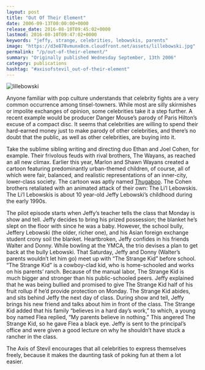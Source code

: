 ```yaml
---
layout: post
title: "Out Of Their Element"
date: 2006-09-13T00:00:00+0000
release_date: 2016-08-10T09:45:02+0000
lastmod: 2016-08-10T09:47:02+0000
keywords: "jeffy, strange, celebrities, lebowskis, parents"
image: "https://d3e878vmunx8cm.cloudfront.net/assets/lillebowski.jpg"
permalink: "/p/out-of-their-element/"
summary: "Originally published Wednesday September, 13th 2006"
category: publications
hashtag: "#axisofstevil_out-of-their-element"
---
```


[Id_1]: https://d3e878vmunx8cm.cloudfront.net/assets/lillebowski.jpg "lillebowski"
![lillebowski][Id_1]

Anyone familiar with pop culture understands that celebrity fights are a very common occurrence among tinsel-towners. While most are silly skirmishes or impolite exchanges of opinion, some celebrities take it a step further. A recent example would be producer Danger Mouse’s parody of Paris Hilton’s excuse of a compact disc. It seems that celebrities are willing to spend their hard-earned money just to make parody of other celebrities, and there’s no doubt that the public, as well as other celebrities, are buying into it.

Take the sublime sibling writing and directing duo Ethan and Joel Cohen, for example. Their frivolous feuds with rival brothers, The Wayans, as reached an all new climax. Earlier this year, Marlon and Shawn Wayans created a cartoon featuring predominantly urban-themed children, of course, all of which were fair, balanced, and realistic representations of an inner-city, lower-class society. The cartoon was aptly named [Thugaboo](http://www.thugaboo.com/ "Thugaboo"). The Cohen brothers retaliated with an animated attack of their own: The Li’l Lebowskis. The Li’l Lebowskis is about 10 year-old Jeffy Lebowski’s childhood during the early 1990s.

The pilot episode starts when Jeffy’s teacher tells the class that Monday is show and tell. Jeffy decides to bring his prized possession; the blanket he’s slept on the floor with since he was a baby. However, the school bully, Jeffery Lebowski (the older, richer one), and his Asian foreign exchange student crony soil the blanket. Heartbroken, Jeffy confides in his friends Walter and Donny. While bowling at the YMCA, the trio devises a plan to get back at the bully Lebowski. That Saturday, Jeffy and Donny (Walter’s parents wouldn’t let him go) meet up with “The Strange Kid” before school. “The Strange Kid” is a cowboy-clad kid, who is home-schooled and works on his parents’ ranch. Because of the manual labor, The Strange Kid is much bigger and stronger than his public-schooled peers. Jeffy explained that he was being bullied and promised to give The Strange Kid half of his fruit rollup if he’d provide protection on Monday. The Strange Kid abides, and sits behind Jeffy the next day of class. During show and tell, Jeffy brings his new friend and talks about him in front of the class. The Strange Kid added that his family “believes in a hard day’s work,” to which, a young boy named Flea replied, “My parents believe in nothing.” This angered The Strange Kid, so he gave Flea a black eye. Jeffy is sent to the principal’s office and were given a good lecture on why he shouldn’t have stuck a rancher in the class.

The Axis of Stevil encourages that all celebrities to express themselves freely, because it makes the daunting task of poking fun at them a lot easier.
